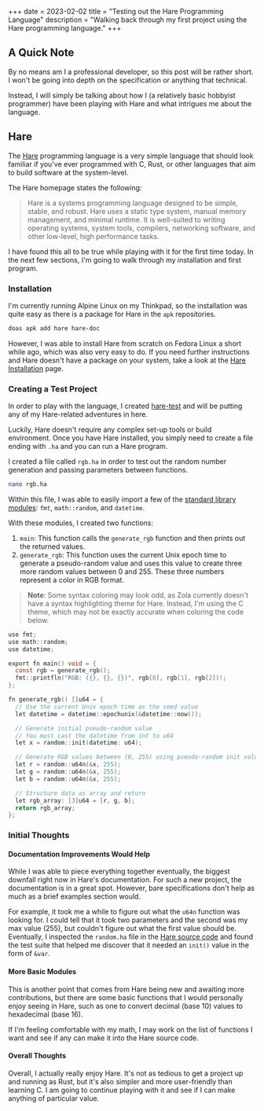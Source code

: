 +++
date = 2023-02-02
title = "Testing out the Hare Programming Language"
description = "Walking back through my first project using the Hare programming language."
+++

## A Quick Note

By no means am I a professional developer, so this post will be rather short.
I won't be going into depth on the specification or anything that technical.

Instead, I will simply be talking about how I (a relatively basic hobbyist
programmer) have been playing with Hare and what intrigues me about the
language.

## Hare

The [Hare](https://harelang.org) programming language is a very simple language
that should look familiar if you've ever programmed with C, Rust, or other
languages that aim to build software at the system-level.

The Hare homepage states the following:

>  Hare is a systems programming language designed to be simple, stable, and
>  robust. Hare uses a static type system, manual memory management, and
>  minimal runtime. It is well-suited to writing operating systems, system
>  tools, compilers, networking software, and other low-level, high performance
>  tasks.

I have found this all to be true while playing with it for the first time today.
In the next few sections, I'm going to walk through my installation and first
program.

### Installation

I'm currently running Alpine Linux on my Thinkpad, so the installation was quite
easy as there is a package for Hare in the `apk` repositories.

```sh
doas apk add hare hare-doc
```

However, I was able to install Hare from scratch on Fedora Linux a short while
ago, which was also very easy to do. If you need further instructions and Hare
doesn't have a package on your system, take a look at the [Hare 
Installation](https://harelang.org/installation/) page.

### Creating a Test Project

In order to play with the language, I created
[hare-test](https://git.sr.ht/~cmc/hare-test) and will be putting any of my
Hare-related adventures in here.

Luckily, Hare doesn't require any complex set-up tools or build environment.
Once you have Hare installed, you simply need to create a file ending with `.ha`
and you can run a Hare program.

I created a file called `rgb.ha` in order to test out the random number
generation and passing parameters between functions.

```sh
nano rgb.ha
```

Within this file, I was able to easily import a few of the [standard library
modules](https://harelang.org/tutorials/stdlib/): `fmt`, `math::random`, and
`datetime`.

With these modules, I created two functions:

1. `main`: This function calls the `generate_rgb` function and then prints out
the returned values.
2. `generate_rgb`: This function uses the current Unix epoch time to generate a
pseudo-random value and uses this value to create three more random values
between 0 and 255. These three numbers represent a color in RGB format.

> **Note**: Some syntax coloring may look odd, as Zola currently doesn't have a
> syntax highlighting theme for Hare. Instead, I'm using the C theme, which may
> not be exactly accurate when coloring the code below.

```c
use fmt;
use math::random;
use datetime;

export fn main() void = {
  const rgb = generate_rgb();
  fmt::printfln("RGB: ({}, {}, {})", rgb[0], rgb[1], rgb[2])!;
};

fn generate_rgb() []u64 = {
  // Use the current Unix epoch time as the seed value
  let datetime = datetime::epochunix(&datetime::now());

  // Generate initial pseudo-random value
  // You must cast the datetime from int to u64
  let x = random::init(datetime: u64);

  // Generate RGB values between (0, 255) using pseudo-random init value
  let r = random::u64n(&x, 255);
  let g = random::u64n(&x, 255);
  let b = random::u64n(&x, 255);

  // Structure data as array and return
  let rgb_array: [3]u64 = [r, g, b];
  return rgb_array;
};
```

### Initial Thoughts

#### Documentation Improvements Would Help

While I was able to piece everything together eventually, the biggest downfall
right now in Hare's documentation. For such a new project, the documentation is
in a great spot. However, bare specifications don't help as much as a brief
examples section would.

For example, it took me a while to figure out what the `u64n` function was
looking for. I could tell that it took two parameters and the second was my max
value (255), but couldn't figure out what the first value should be. Eventually,
I inspected the `random.ha` file in the [Hare source
code](https://git.sr.ht/~sircmpwn/hare/tree/master/item/math/random/random.ha)
and found the test suite that helped me discover that it needed an `init()`
value in the form of `&var`.

#### More Basic Modules

This is another point that comes from Hare being new and awaiting more
contributions, but there are some basic functions that I would personally enjoy
seeing in Hare, such as one to convert decimal (base 10) values to hexadecimal
(base 16).

If I'm feeling comfortable with my math, I may work on the list of functions I
want and see if any can make it into the Hare source code.

#### Overall Thoughts

Overall, I actually really enjoy Hare. It's not as tedious to get a project up
and running as Rust, but it's also simpler and more user-friendly than learning
C. I am going to continue playing with it and see if I can make anything of
particular value.
